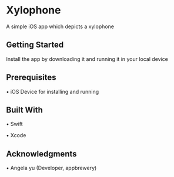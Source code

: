 # Xylophone
A simple iOS app which depicts a xylophone

## Getting Started

Install the app by downloading it and running it in your local device

## Prerequisites
•	iOS Device for installing and running


## Built With

•	Swift

•	Xcode

## Acknowledgments

•	Angela yu (Developer, appbrewery)
